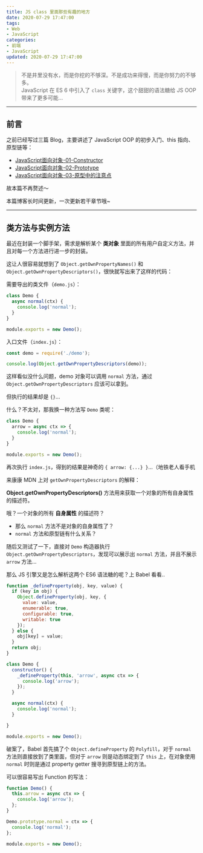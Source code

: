 ```yaml
---
title: JS class 里面那些有趣的地方
date: 2020-07-29 17:47:00
tags:
- Web
- JavaScript
categories:
- 前端
- JavaScript
updated: 2020-07-29 17:47:00
---
```


> <span class = 'introduction'>不是井里没有水，而是你挖的不够深。不是成功来得慢，而是你努力的不够多。</span><br/>
JavaScript 在 ES 6 中引入了 `class` 关键字，这个甜甜的语法糖给 JS OOP 带来了更多可能...

<!--more-->

<hr/>

## 前言

之前已经写过三篇 Blog，主要讲述了 JavaScript OOP 的初步入门、this 指向、原型链等：

<ul>
  <li><a href="https://www.wqh4u.cn/2019/12/07/JavaScript%E9%9D%A2%E5%90%91%E5%AF%B9%E8%B1%A1-01-Constructor/" rel="noopener noreferrer">JavaScript面向对象-01-Constructor</a></li>
  <li><a href="https://www.wqh4u.cn/2019/12/08/JavaScript%E9%9D%A2%E5%90%91%E5%AF%B9%E8%B1%A1-02-Prototype/" rel="noopener noreferrer">JavaScript面向对象-02-Prototype</a></li>
  <li><a href="https://www.wqh4u.cn/2020/01/14/JavaScript%E9%9D%A2%E5%90%91%E5%AF%B9%E8%B1%A1-03-%E5%8E%9F%E5%9E%8B%E4%B8%AD%E7%9A%84%E6%B3%A8%E6%84%8F%E7%82%B9/" rel="noopener noreferrer">JavaScript面向对象-03-原型中的注意点</a></li>
</ul>

故本篇不再赘述～

<div class="note info">本篇博客长时间更新，一次更新若干章节哦~</div>

<hr />

## 类方法与实例方法

最近在封装一个脚手架，需求是解析某个 **类对象** 里面的所有用户自定义方法，并且对每一个方法进行进一步的封装。

这让人很容易就想到了 `Object.getOwnPropertyNames()` 和 `Object.getOwnPropertyDescriptors()`，很快就写出来了这样的代码：

需要导出的类文件（`demo.js`）：

```javascript
class Demo {
  async normal(ctx) {
    console.log('normal');
  }
}

module.exports = new Demo();
```

入口文件（`index.js`）：

```javascript
const demo = require('./demo');

console.log(Object.getOwnPropertyDescriptors(demo));
```

这样看似没什么问题，demo 对象可以调用 `normal` 方法，通过 `Object.getOwnPropertyDescriptors` 应该可以拿到。

但执行的结果却是 `{}`...

什么？不太对，那我换一种方法写 `Demo` 类呢：

```javascript
class Demo {
  arrow = async ctx => {
    console.log('normal');
  }
}

module.exports = new Demo();
```

再次执行 `index.js`，得到的结果是神奇的 `{ arrow: {...} }`...（地铁老人看手机

来康康 MDN 上对 `getOwnPropertyDescriptors` 的解释：

<div class="note info"><b>Object.getOwnPropertyDescriptors()</b> 方法用来获取一个对象的所有自身属性的描述符。</div>

哦？一个对象的所有 **自身属性** 的描述符？

- 那么 `normal` 方法不是对象的自身属性了？
- `normal` 方法和原型链有什么关系？

随后又测试了一下，直接对 `Demo` 构造器执行 `Object.getOwnPropertyDescriptors`，发现可以展示出 `normal` 方法，并且不展示 `arrow` 方法...

那么 JS 引擎又是怎么解析这两个 ES6 语法糖的呢？上 Babel 看看..

```javascript
function _defineProperty(obj, key, value) {
  if (key in obj) {
    Object.defineProperty(obj, key, {
      value: value,
      enumerable: true,
      configurable: true,
      writable: true
    });
  } else {
    obj[key] = value;
  }
  return obj;
}

class Demo {
  constructor() {
    _defineProperty(this, 'arrow', async ctx => {
      console.log('arrow');
    });
  }

  async normal(ctx) {
    console.log('normal');
  }

}

module.exports = new Demo();
```

破案了，Babel 首先搞了个 `Object.defineProperty` 的 `Polyfill`，对于 `normal` 方法则直接放到了类里面，但对于 `arrow` 则是动态绑定到了 `this` 上，在对象使用 `normal` 时则是通过 property getter 搜寻到原型链上的方法。

可以很容易写出 Function 的写法：

```javascript
function Demo() {
  this.arrow = async ctx => {
    console.log('arrow');
  };
}

Demo.prototype.normal = ctx => {
  console.log('normal');
};

module.exports = new Demo();
```